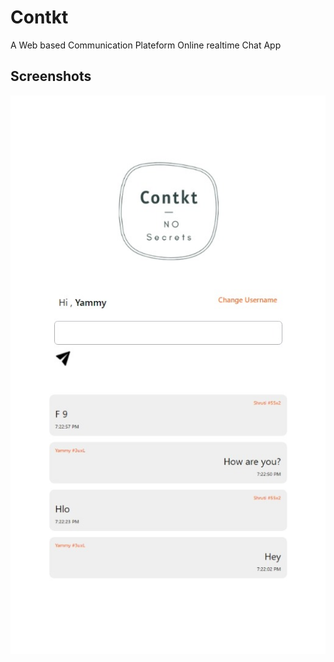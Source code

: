
# Contkt

A Web based Communication Plateform
Online realtime Chat App


## Screenshots

![App Screenshot](https://raw.githubusercontent.com/innovatorved/contkt/main/pics/pic.jpeg)

